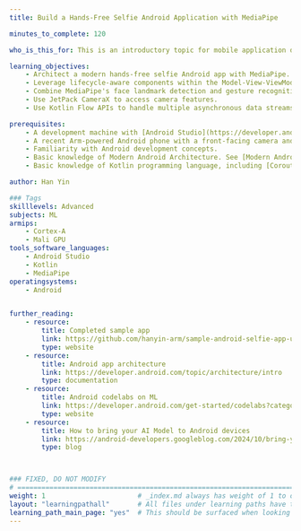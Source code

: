 ```yaml
---
title: Build a Hands-Free Selfie Android Application with MediaPipe

minutes_to_complete: 120

who_is_this_for: This is an introductory topic for mobile application developers interested in learning how to build an Android selfie application with Modern MediaPipe Multimodal AI, Kotlin flows, and CameraX, using the Modern Android Development (MAD) architecture design.

learning_objectives:
    - Architect a modern hands-free selfie Android app with MediaPipe.
    - Leverage lifecycle-aware components within the Model-View-ViewModel (MVVM) architecture.
    - Combine MediaPipe's face landmark detection and gesture recognition for integration in a multimodel selfie solution.
    - Use JetPack CameraX to access camera features.
    - Use Kotlin Flow APIs to handle multiple asynchronous data streams.

prerequisites:
    - A development machine with [Android Studio](https://developer.android.com/studio) installed.
    - A recent Arm-powered Android phone with a front-facing camera and a USB data cable.
    - Familiarity with Android development concepts.
    - Basic knowledge of Modern Android Architecture. See [Modern Android App Architecture](https://developer.android.com/courses/pathways/android-architecture).
    - Basic knowledge of Kotlin programming language, including [Coroutines](https://kotlinlang.org/docs/coroutines-overview.html) and [Kotlin Flows](https://kotlinlang.org/docs/flow.html).

author: Han Yin

### Tags
skilllevels: Advanced
subjects: ML
armips:
    - Cortex-A
    - Mali GPU
tools_software_languages:
    - Android Studio
    - Kotlin
    - MediaPipe
operatingsystems:
    - Android


further_reading:
    - resource:
        title: Completed sample app
        link: https://github.com/hanyin-arm/sample-android-selfie-app-using-mediapipe-multimodality
        type: website
    - resource:
        title: Android app architecture
        link: https://developer.android.com/topic/architecture/intro
        type: documentation
    - resource:
        title: Android codelabs on ML
        link: https://developer.android.com/get-started/codelabs?category=androidml
        type: website
    - resource:
        title: How to bring your AI Model to Android devices
        link: https://android-developers.googleblog.com/2024/10/bring-your-ai-model-to-android-devices.html
        type: blog



### FIXED, DO NOT MODIFY
# ================================================================================
weight: 1                       # _index.md always has weight of 1 to order correctly
layout: "learningpathall"       # All files under learning paths have this same wrapper
learning_path_main_page: "yes"  # This should be surfaced when looking for related content. Only set for _index.md of learning path content.
---
```


